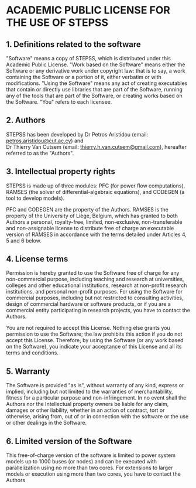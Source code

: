 # **ACADEMIC PUBLIC LICENSE FOR THE USE OF STEPSS**

## **1. Definitions related to the software**

"Software" means a copy of STEPSS, which is distributed under this Academic Public License. "Work based on the Software" means either the Software or any derivative work under copyright law: that is to say, a work containing the Software or a portion of it, either verbatim or with modifications. "Using the Software" means any act of creating executables that contain or directly use libraries that are part of the Software, running any of the tools that are part of the Software, or creating works based on the Software. "You" refers to each licensee.

## **2. Authors**

STEPSS has been developed by Dr Petros Aristidou (email: petros.aristidou@cut.ac.cy) and  
Dr Thierry Van Cutsem (email: thierry.h.van.cutsem@gmail.com), hereafter referred to as the "Authors".

## **3. Intellectual property rights**

STEPSS is made up of three modules: PFC (for power flow computations), RAMSES (the solver of differential-algebraic equations), and CODEGEN (a tool to develop models).

PFC and CODEGEN are the property of the Authors. RAMSES is the property of the University of Liège, Belgium, which has granted to both Authors a personal, royalty-free, limited, non-exclusive, non-transferable and non-assignable license to distribute free of charge an executable version of RAMSES in accordance with the terms detailed under Articles 4, 5 and 6 below.

## **4. License terms**

Permission is hereby granted to use the Software free of charge for any non-commercial purpose, including teaching and research at universities, colleges and other educational institutions, research at non-profit research institutions, and personal non-profit purposes. For using the Software for commercial purposes, including but not restricted to consulting activities, design of commercial hardware or software products, or if you are a commercial entity participating in research projects, you have to contact the Authors.

You are not required to accept this License. Nothing else grants you permission to use the Software; the law prohibits this action if you do not accept this License. Therefore, by using the Software (or any work based on the Software), you indicate your acceptance of this License and all its terms and conditions.

## **5. Warranty**

The Software is provided "as is", without warranty of any kind, express or implied, including but not limited to the warranties of merchantability, fitness for a particular purpose and non-infringement. In no event shall the Authors nor the Intellectual property owners be liable for any claim, damages or other liability, whether in an action of contract, tort or otherwise, arising from, out of or in connection with the software or the use or other dealings in the Software.

## **6. Limited version of the Software**

This free-of-charge version of the software is limited to power system models up to 1000 buses (or nodes) and can be executed with parallelization using no more than two cores. For extensions to larger models or execution using more than two cores, you have to contact the Authors
